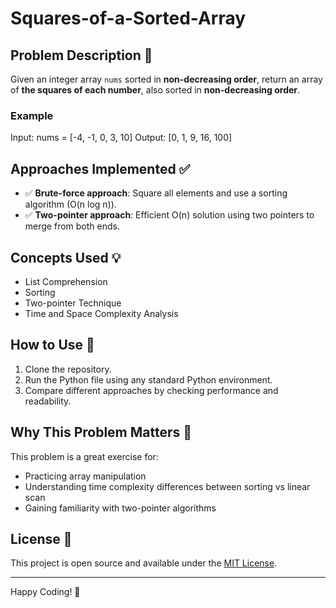 # Squares-of-a-Sorted-Array



## Problem Description 📘

Given an integer array `nums` sorted in **non-decreasing order**, return an array of **the squares of each number**, also sorted in **non-decreasing order**.

### Example

Input: nums = [-4, -1, 0, 3, 10]
Output: [0, 1, 9, 16, 100]


## Approaches Implemented ✅

- ✅ **Brute-force approach**: Square all elements and use a sorting algorithm (O(n log n)).
- ✅ **Two-pointer approach**: Efficient O(n) solution using two pointers to merge from both ends.

## Concepts Used 💡

- List Comprehension
- Sorting
- Two-pointer Technique
- Time and Space Complexity Analysis

## How to Use 🚀

1. Clone the repository.
2. Run the Python file using any standard Python environment.
3. Compare different approaches by checking performance and readability.

## Why This Problem Matters 🤔

This problem is a great exercise for:
- Practicing array manipulation
- Understanding time complexity differences between sorting vs linear scan
- Gaining familiarity with two-pointer algorithms

## License 📄

This project is open source and available under the [MIT License](LICENSE).

---

Happy Coding! 🚀  
